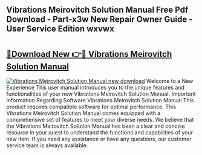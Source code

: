 ## Vibrations Meirovitch Solution Manual Free Pdf Download - Part-x3w New Repair Owner Guide - User Service Edition wxvwx

# <h2><a href="http://bc53737.oget.top/?id=Vibrations+Meirovitch+Solution+Manual">🔗Download New 👉🔴 Vibrations Meirovitch Solution Manual</a></h2>

[![Vibrations Meirovitch Solution Manual new download](https://i.imgur.com/5g1atiW.png)](http://bc53737.oget.top/?id=Vibrations+Meirovitch+Solution+Manual)
Welcome to a New Experience This user manual introduces you to the unique features and functionalities of your new Vibrations Meirovitch Solution Manual. Important Information Regarding Software Vibrations Meirovitch Solution Manual This product requires compatible software for optimal performance. This Vibrations Meirovitch Solution Manual comes equipped with a comprehensive set of features to meet your diverse needs. We believe that the Vibrations Meirovitch Solution Manual has been a clear and concise resource in your quest to understand the functions and capabilities of your new item. If you need any assistance or have any questions, our customer service team is always available.
